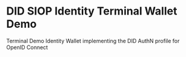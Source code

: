 # DID SIOP Identity Terminal Wallet Demo

Terminal Demo Identity Wallet implementing the DID AuthN profile for OpenID Connect
